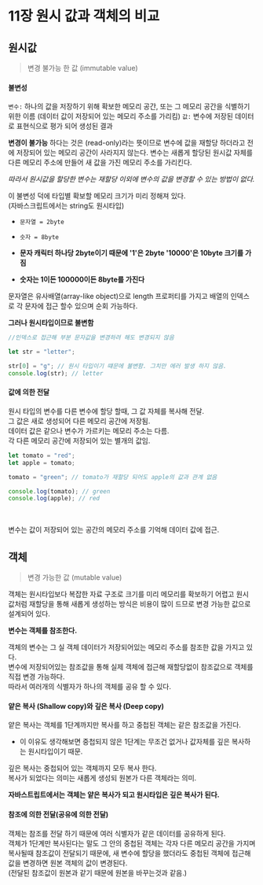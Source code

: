 # 11장 원시 값과 객체의 비교

## 원시값

> 변경 불가능 한 값 (immutable value)

#### 불변성

`변수:` 하나의 값을 저장하기 위해 확보한 메모리 공간, 또는 그 메모리 공간을 식별하기 위한 이름
(데이터 값이 저장되어 있는 메모리 주소를 가리킴)
`값:` 변수에 저장된 데이터로 표현식으로 평가 되어 생성된 결과

**변경이 불가능** 하다는 것은 (read-only)라는 뜻이므로 변수에 값을 재할당 하더라고 전에 저장되어 있는 메모리 공간이 사라지지 않는다. 변수는 새롭게 할당된 원시값 자체를 다른 메모리 주소에 만들어 새 값을 가진 메모리 주소를 가리킨다.

_따라서 원시값을 할당한 변수는 재할당 이외에 변수의 값을 변경할 수 있는 방법이 없다._

이 불변성 덕에 타입별 확보할 메모리 크기가 미리 정해져 있다.
<br>
(자바스크립트에서는 string도 원시타입)

- `문자열 = 2byte`
- `숫자 = 8byte`

- **문자 캐릭터 하나당 2byte이기 때문에 '1'은 2byte '10000'은 10byte 크기를 가짐**
- **숫자는 1이든 100000이든 8byte를 가진다**

문자열은 유사배열(array-like object)으로 length 프로퍼티를 가지고 배열의 인덱스로 각 문자에 접근 할수 있으며 순회 가능하다. <br>

**그러나 원시타입이므로 불변함**

```js
//인덱스로 접근해 부분 문자값을 변경하려 해도 변경되지 않음

let str = "letter";

str[0] = "g"; // 원시 타입이기 떄문에 불변함. 그치만 에러 발생 하지 않음.
console.log(str); // letter
```

#### 값에 의한 전달

원시 타입의 변수를 다른 변수에 할당 할때, 그 값 자체를 복사해 전달. <br>
그 값은 새로 생성되어 다른 메모리 공간에 저장됨. <br>
데이터 값은 같으나 변수가 가르키는 메모리 주소는 다름. <br>
각 다른 메모리 공간에 저장되어 있는 별개의 값임. <br>

```js
let tomato = "red";
let apple = tomato;

tomato = "green"; // tomato가 재할당 되어도 apple의 값과 관계 없음

console.log(tomato); // green
console.log(apple); // red
```

<br>

변수는 값이 저장되어 있는 공간의 메모리 주소를 기억해 데이터 값에 접근.

## 객체

> 변경 가능한 값 (mutable value)

객체는 원시타입보다 복잡한 자료 구조로 크기를 미리 메모리를 확보하기 어렵고 원시 값처럼 재할당을 통해 새롭게 생성하는 방식은 비용이 많이 드므로 변경 가능한 값으로 설계되어 있다.

**변수는 객체를 참조한다.**

객체의 변수는 그 실 객체 데이터가 저장되어있는 메모리 주소를 참조한 값을 가지고 있다.<br>
변수에 저장되어있는 참조값을 통해 실제 객체에 접근해 재할당없이 참조값으로 객체를 직접 변경 가능하다. <br>
따라서 여러개의 식별자가 하나의 객체를 공유 할 수 있다. <br>

#### 얕은 복사 (Shallow copy)와 깊은 복사 (Deep copy)

얕은 복사는 객체를 1단계까지만 복사를 하고 중첩된 객체는 같은 참조값을 가진다.<br>

- 이 이유도 생각해보면 중첩되지 않은 1단계는 무조건 없거나 값자체를 깊은 복사하는 원시타입이기 때문. <br>

깊은 복사는 중첩되어 있는 객체까지 모두 복사 한다.<br>
복사가 되었다는 의미는 새롭게 생성되 원본가 다른 객체라는 의미.

**자바스트립트에서는 객체는 얕은 복사가 되고 원시타입은 깊은 복사가 된다.**

#### 참조에 의한 전달(공유에 의한 전달)

객체는 참조를 전달 하기 때문에 여러 식별자가 같은 데이터를 공유하게 된다.<br>
객체가 1단계만 복사된다는 말도 그 안의 중첩된 객체는 각자 다른 메모리 공간을 가지며 복사될때 참조값이 전달되기 때문에, 새 변수에 할당을 했더라도 중첩된 객체에 접근해 값을 변경하면 원본 객체의 값이 변경된다. <br>
(전달된 참조값이 원본과 같기 때문에 원본을 바꾸는것과 같음.)
